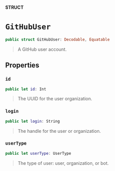 **STRUCT**

# `GitHubUser`

```swift
public struct GitHubUser: Decodable, Equatable
```

> A GitHub user account.

## Properties
### `id`

```swift
public let id: Int
```

> The UUID for the user organization.

### `login`

```swift
public let login: String
```

> The handle for the user or organization.

### `userType`

```swift
public let userType: UserType
```

> The type of user: user, organization, or bot.
